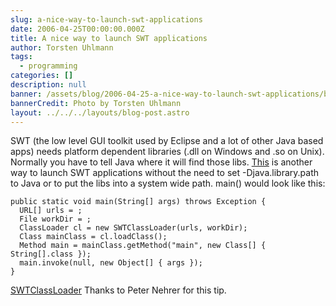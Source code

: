```yaml
---
slug: a-nice-way-to-launch-swt-applications
date: 2006-04-25T00:00:00.000Z
title: A nice way to launch SWT applications
author: Torsten Uhlmann
tags:
  - programming
categories: []
description: null
banner: /assets/blog/2006-04-25-a-nice-way-to-launch-swt-applications/banner.jpg
bannerCredit: Photo by Torsten Uhlmann
layout: ../../../layouts/blog-post.astro
---
```


SWT (the low level GUI toolkit used by Eclipse and a lot of other Java based apps) needs platform dependent libraries (.dll on Windows and .so on Unix). Normally you have to tell Java where it will find those libs. [This](http://www.eclipsezone.com/eclipse/forums/m92002519.html) is another way to launch SWT applications without the need to set -Djava.library.path to Java or to put the libs into a system wide path. main() would look like this:

```
public static void main(String[] args) throws Exception { 
  URL[] urls = ; 
  File workDir = ; 
  ClassLoader cl = new SWTClassLoader(urls, workDir); 
  Class mainClass = cl.loadClass(); 
  Method main = mainClass.getMethod("main", new Class[] { String[].class }); 
  main.invoke(null, new Object[] { args }); 
}
```

<span id="p36">[SWTClassLoader](./SWTClassLoader.zip)</span> Thanks to Peter Nehrer for this tip.
